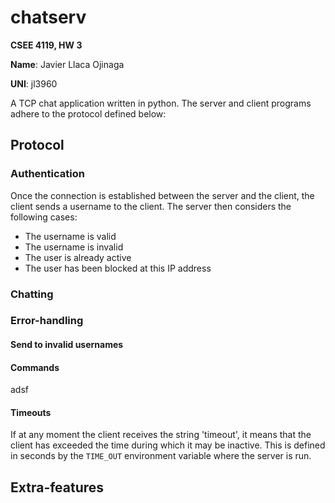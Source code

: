 # chatserv

**CSEE 4119, HW 3**

**Name**: Javier Llaca Ojinaga

**UNI**: jl3960


A TCP chat application written in python. The server and client programs adhere
to the protocol defined below:

## Protocol

### Authentication

Once the connection is established between the server and the client, the
client sends a username to the client. The server then considers the following cases:

- The username is valid
- The username is invalid
- The user is already active
- The user has been blocked at this IP address

### Chatting

### Error-handling

#### Send to invalid usernames

#### Commands

adsf

#### Timeouts

If at any moment the client receives the string 'timeout', it means that the
client has exceeded the time during which it may be inactive. This is defined
in seconds by the `TIME_OUT` environment variable where the server is run.


## Extra-features

